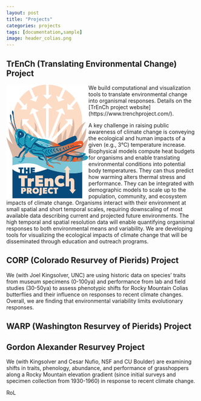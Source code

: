 ```yaml
---
layout: post
title: "Projects"
categories: projects
tags: [documentation,sample]
image: header_colias.png
---
```

## TrEnCh (Translating Environmental Change) Project
<img align="left" height="300px" src="/assets/img/logo/TRENCH_Logo.png" alt="TrEnCh project logo">
We build computational and visualization tools to translate environmental change into organismal responses. Details on the [TrEnCh project website](https://www.trenchproject.com/).

A key challenge in raising public awareness of climate change is conveying the ecological and human impacts of a given (e.g., 3°C) temperature increase. Biophysical models compute heat budgets for organisms and enable translating environmental conditions into potential body temperatures.  They can thus predict how warming alters thermal stress and performance.  They can be integrated with demographic models to scale up to the population, community, and ecosystem impacts of climate change.  Organisms interact with their environment at small spatial and short temporal scales, requiring downscaling of most available data describing current and projected future environments.  The high temporal and spatial resolution data will enable quantifying organismal responses to both environmental means and variability.  We are developing tools for visualizing the ecological impacts of climate change that will be disseminated through education and outreach programs.

## CORP (Colorado Resurvey of Pierids) Project
We (with Joel Kingsolver, UNC) are using historic data on species’ traits from museum specimens (0-100ya) and performance from lab and field studies (30-50ya) to assess phenotypic shifts for Rocky Mountain Colias butterflies and their influence on responses to recent climate changes. Overall, we are finding that environmental variability limits evolutionary responses.

## WARP (Washington Resurvey of Pierids) Project

## Gordon Alexander Resurvey Project
We (with Kingsolver and Cesar Nufio, NSF and CU Boulder) are examining shifts in traits, phenology, abundance, and performance of grasshoppers along a Rocky Mountain elevation gradient (since initial surveys and specimen collection from 1930-1960) in response to recent climate change. 

RoL

